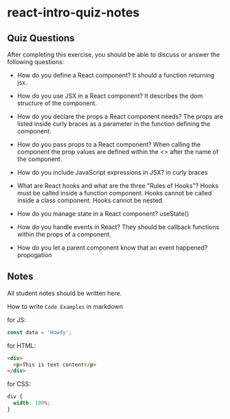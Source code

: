 # react-intro-quiz-notes

## Quiz Questions

After completing this exercise, you should be able to discuss or answer the following questions:

- How do you define a React component?
  It should a function returning jsx.

- How do you use JSX in a React component?
  It describes the dom structure of the component.

- How do you declare the props a React component needs?
  The props are listed inside curly braces as a parameter in the function defining the component.

- How do you pass props to a React component?
  When calling the component the prop values are defined within the <> after the name of the component.

- How do you include JavaScript expressions in JSX?
  in curly braces

- What are React hooks and what are the three "Rules of Hooks"?
  Hooks must be called inside a function component.
  Hooks cannot be called inside a class component.
  Hooks cannot be nested.

- How do you manage state in a React component?
  useState()

- How do you handle events in React?
  They should be callback functions within the props of a component.

- How do you let a parent component know that an event happened?
  propogation

## Notes

All student notes should be written here.

How to write `Code Examples` in markdown

for JS:

```javascript
const data = 'Howdy';
```

for HTML:

```html
<div>
  <p>This is text content</p>
</div>
```

for CSS:

```css
div {
  width: 100%;
}
```
